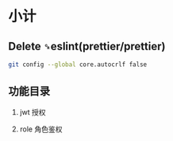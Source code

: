 <!--
 * @Author: kingford
 * @Date: 2021-09-03 08:42:11
 * @LastEditTime: 2021-09-11 15:17:09
-->

# 小计

## Delete `␍`eslint(prettier/prettier)

```bash
git config --global core.autocrlf false

```

## 功能目录

1. jwt 授权

2. role 角色鉴权
